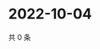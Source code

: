 # 2022-10-04

共 0 条

<!-- BEGIN WEIBO -->
<!-- 最后更新时间 Tue Oct 04 2022 01:38:31 GMT+0800 (China Standard Time) -->

<!-- END WEIBO -->

